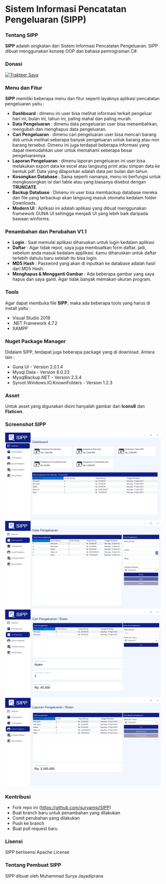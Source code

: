 # Sistem Informasi Pencatatan Pengeluaran (SIPP)

### Tentang SIPP
**SIPP** adalah singkatan dari Sistem Informasi Pencatatan Pengeluaran. SIPP dibuat menggunakan konsep OOP dan bahasa pemrograman C#.

### Donasi
<a href="https://trakteer.id/suryamsj/tip" target="_blank"><img id="wse-buttons-preview" src="https://cdn.trakteer.id/images/embed/trbtn-red-3.jpg" height="40" style="border: 0px; height: 40px;" alt="Trakteer Saya"></a>

### Menu dan Fitur
**SIPP** memiliki beberapa menu dan fitur seperti layaknya aplikasi pencatatan pengeluaran yaitu :
- **Dashboard** : dimenu ini user bisa melihat informasi terkait pengeluar hari ini, bulan ini, tahun ini, paling mahal dan paling murah.
- **Data Pengeluaran** : dimenu data pengeluaran user bisa menambahkan, mengubah dan menghapus data pengeluaran.
- **Cari Pengeluaran** : dimenu cari pengeluaran user bisa mencari barang dsb untuk melihat seberapa banyak pengeluaran untuk barang atau non barang tersebut. Dimenu ini juga terdapat beberapa informasi yang dapat memudahkan user untuk memahami seberapa besar pengeluarannya.
- **Laporan Pengeluaran** : dimenu laporan pengeluaran ini user bisa melakukan export data ke excel atau langsung print atau simpan data ke bentuk pdf. Data yang dilaporkan adalah data per bulan dan tahun.
- **Kosongkan Database** : Sama seperti namanya, menu ini berfungsi untuk mengkosongkan isi dari table atau yang biasanya disebut dengan **TRUNCATE**.
- **Backup Database** : Dimenu ini user bisa membackup database mereka dan file yang terbackup akan langsung masuk otomatis kedalam folder Downloads.
- **Modern UI** : Aplikasi ini adalah aplikasi yang dibuat menggunakan framework GUNA UI sehingga menjadi UI yang lebih baik daripada bawaan winforms.

### Penambahan dan Perubahan V1.1
- **Login** : Saat memulai aplikasi diharuskan untuk login kedalam aplikasi
- **Daftar** : Agar tidak repot, saya juga membuatkan form daftar. jadi, sebelum anda masuk kedalam applikasi. kamu diharuskan untuk daftar terlebih dahulu baru setelah itu bisa login.
- **MD5 Hash** : Password yang akan di inputkan ke database adalah hasil dari MD5 Hash.
- **Menghapus & Mengganti Gambar** : Ada beberapa gambar yang saya hapus dan saya ganti. Agar tidak banyak memakan ukuran program.

### Tools
Agar dapat membuka file **SIPP**, maka ada beberapa tools yang harus di install yaitu :
- Visual Studio 2019
- .NET Framework 4.7.2
- XAMPP

### Nuget Package Manager
Didalam SIPP, terdapat juga beberapa package yang di download. Antara lain :
- Guna UI - Version 2.0.1.4
- Mysql.Data - Version 8.0.23
- MysqlBackup.NET - Version 2.3.4
- Syroot.Windows.IO.KnownFolders - Version 1.2.3

### Asset
Untuk asset yang digunakan disini hanyalah gambar dari **Icons8** dan **Flaticon**.

### Screenshot SIPP
![Tampilan Dashboard](https://raw.githubusercontent.com/suryamsj/SIPP/main/screenshot/Dashboard.PNG)
![Tampilan Data Pengeluaran](https://raw.githubusercontent.com/suryamsj/SIPP/main/screenshot/Data%20Pengeluaran.PNG)
![Tampilan Cari Pengeluaran](https://raw.githubusercontent.com/suryamsj/SIPP/main/screenshot/Cari%20Pengeluaran.PNG)
![Tampilan Laporan Pengeluaran](https://raw.githubusercontent.com/suryamsj/SIPP/main/screenshot/Laporan%20Pengeluaran.PNG)

### Kontribusi
- Fork repo ini (https://github.com/suryamsj/SIPP)
- Buat branch baru untuk penambahan yang dilakukan
- Comit perubahan yang dilakukan
- Push ke branch
- Buat pull request baru

### Lisensi
SIPP berlisensi Apache License

### Tentang Pembuat SIPP
SIPP dibuat oleh Muhammad Surya Jayadiprana

